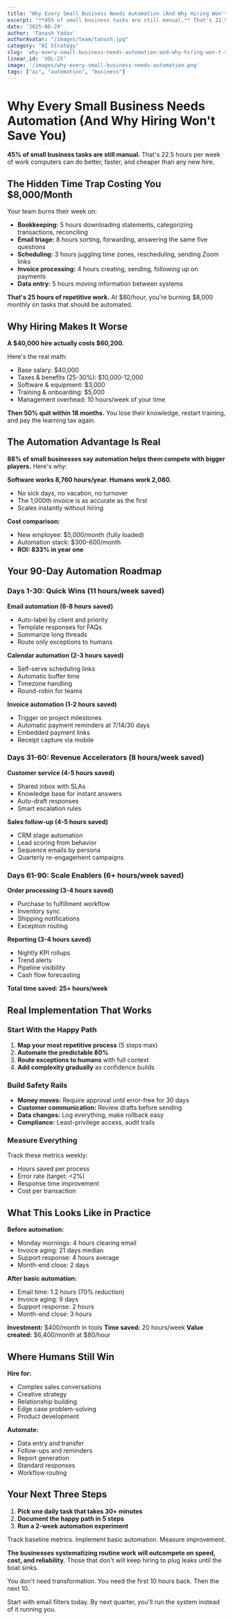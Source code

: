 ```yaml
---
title: "Why Every Small Business Needs Automation (And Why Hiring Won't Save You)"
excerpt: "**45% of small business tasks are still manual.** That's 22.5 hours per week of work computers can do better, faster, and cheaper than any new hire."
date: '2025-08-29'
author: 'Tanush Yadav'
authorAvatar: "/images/team/tanush.jpg"
category: "AI Strategy"
slug: 'why-every-small-business-needs-automation-and-why-hiring-won-t-save-you'
linear_id: 'VOL-25'
image: '/images/why-every-small-business-needs-automation.png'
tags: ["ai", "automation", "business"]
---
```


# Why Every Small Business Needs Automation (And Why Hiring Won't Save You)

**45% of small business tasks are still manual.** That's 22.5 hours per week of work computers can do better, faster, and cheaper than any new hire.

## The Hidden Time Trap Costing You $8,000/Month

Your team burns their week on:

- **Bookkeeping:** 5 hours downloading statements, categorizing transactions, reconciling
- **Email triage:** 8 hours sorting, forwarding, answering the same five questions
- **Scheduling:** 3 hours juggling time zones, rescheduling, sending Zoom links
- **Invoice processing:** 4 hours creating, sending, following up on payments
- **Data entry:** 5 hours moving information between systems

**That's 25 hours of repetitive work.** At $80/hour, you're burning $8,000 monthly on tasks that should be automated.

## Why Hiring Makes It Worse

**A $40,000 hire actually costs $60,200.**

Here's the real math:

- Base salary: $40,000
- Taxes & benefits (25-30%): $10,000-12,000
- Software & equipment: $3,000
- Training & onboarding: $5,000
- Management overhead: 10 hours/week of your time

**Then 50% quit within 18 months.** You lose their knowledge, restart training, and pay the learning tax again.

## The Automation Advantage Is Real

**88% of small businesses say automation helps them compete with bigger players.** Here's why:

**Software works 8,760 hours/year. Humans work 2,080.**

- No sick days, no vacation, no turnover
- The 1,000th invoice is as accurate as the first
- Scales instantly without hiring

**Cost comparison:**

- New employee: $5,000/month (fully loaded)
- Automation stack: $300-600/month
- **ROI: 833% in year one**

## Your 90-Day Automation Roadmap

### Days 1-30: Quick Wins (11 hours/week saved)

**Email automation (6-8 hours saved)**

- Auto-label by client and priority
- Template responses for FAQs
- Summarize long threads
- Route only exceptions to humans

**Calendar automation (2-3 hours saved)**

- Self-serve scheduling links
- Automatic buffer time
- Timezone handling
- Round-robin for teams

**Invoice automation (1-2 hours saved)**

- Trigger on project milestones
- Automatic payment reminders at 7/14/30 days
- Embedded payment links
- Receipt capture via mobile

### Days 31-60: Revenue Accelerators (8 hours/week saved)

**Customer service (4-5 hours saved)**

- Shared inbox with SLAs
- Knowledge base for instant answers
- Auto-draft responses
- Smart escalation rules

**Sales follow-up (4-5 hours saved)**

- CRM stage automation
- Lead scoring from behavior
- Sequence emails by persona
- Quarterly re-engagement campaigns

### Days 61-90: Scale Enablers (6+ hours/week saved)

**Order processing (3-4 hours saved)**

- Purchase to fulfillment workflow
- Inventory sync
- Shipping notifications
- Exception routing

**Reporting (3-4 hours saved)**

- Nightly KPI rollups
- Trend alerts
- Pipeline visibility
- Cash flow forecasting

**Total time saved: 25+ hours/week**

## Real Implementation That Works

### Start With the Happy Path

1. **Map your most repetitive process** (5 steps max)
2. **Automate the predictable 80%**
3. **Route exceptions to humans** with full context
4. **Add complexity gradually** as confidence builds

### Build Safety Rails

- **Money moves:** Require approval until error-free for 30 days
- **Customer communication:** Review drafts before sending
- **Data changes:** Log everything, make rollback easy
- **Compliance:** Least-privilege access, audit trails

### Measure Everything

Track these metrics weekly:

- Hours saved per process
- Error rate (target: <2%)
- Response time improvement
- Cost per transaction

## What This Looks Like in Practice

**Before automation:**

- Monday mornings: 4 hours clearing email
- Invoice aging: 21 days median
- Support response: 4 hours average
- Month-end close: 2 days

**After basic automation:**

- Email time: 1.2 hours (70% reduction)
- Invoice aging: 9 days
- Support response: 2 hours
- Month-end close: 3 hours

**Investment:** $400/month in tools
**Time saved:** 20 hours/week
**Value created:** $6,400/month at $80/hour

## Where Humans Still Win

**Hire for:**

- Complex sales conversations
- Creative strategy
- Relationship building
- Edge case problem-solving
- Product development

**Automate:**

- Data entry and transfer
- Follow-ups and reminders
- Report generation
- Standard responses
- Workflow routing

## Your Next Three Steps

1. **Pick one daily task that takes 30+ minutes**
2. **Document the happy path in 5 steps**
3. **Run a 2-week automation experiment**

Track baseline metrics. Implement basic automation. Measure improvement.

**The businesses systematizing routine work will outcompete on speed, cost, and reliability.** Those that don't will keep hiring to plug leaks until the boat sinks.

You don't need transformation. You need the first 10 hours back. Then the next 10.

Start with email filters today. By next quarter, you'll run the system instead of it running you.

